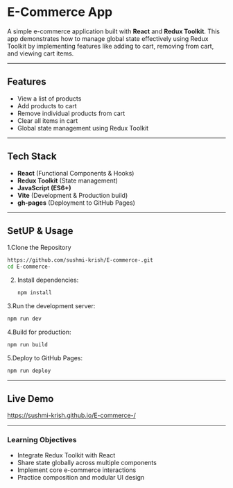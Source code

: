# E-Commerce App

A simple e-commerce application built with **React** and **Redux Toolkit**. This app demonstrates how to manage global state effectively using Redux Toolkit by implementing features like adding to cart, removing from cart, and viewing cart items.

---

##  Features

- View a list of products
- Add products to cart
- Remove individual products from cart
- Clear all items in cart
- Global state management using Redux Toolkit

---

## Tech Stack

- **React** (Functional Components & Hooks)
- **Redux Toolkit** (State management)
- **JavaScript (ES6+)**
- **Vite** (Development & Production build)
- **gh-pages** (Deployment to GitHub Pages)

---

## SetUP & Usage
1.Clone the Repository 

```bash
https://github.com/sushmi-krish/E-commerce-.git
cd E-commerce-
```
2. Install dependencies:
   ```bash
   npm install
   ```
3.Run the development server:
```bash
npm run dev
```
4.Build for production:
```bash
npm run build
```
5.Deploy to GitHub Pages:
```bash
npm run deploy
```
-----

## Live Demo

https://sushmi-krish.github.io/E-commerce-/

-----
 ### Learning Objectives
 - Integrate Redux Toolkit with React
 - Share state globally across multiple components
 - Implement core e-commerce interactions
 - Practice composition and modular UI design



